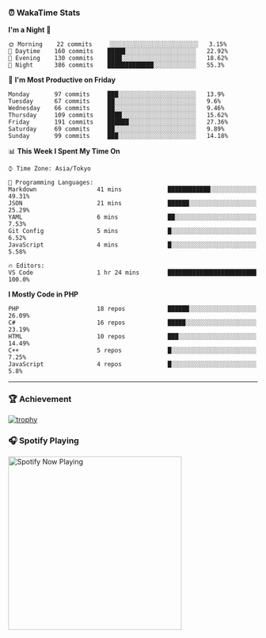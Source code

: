 ### ⏰ WakaTime Stats


<!--START_SECTION:waka-->
**I'm a Night 🦉** 

```text
🌞 Morning    22 commits     ░░░░░░░░░░░░░░░░░░░░░░░░░   3.15% 
🌆 Daytime    160 commits    █████░░░░░░░░░░░░░░░░░░░░   22.92% 
🌃 Evening    130 commits    ████░░░░░░░░░░░░░░░░░░░░░   18.62% 
🌙 Night      386 commits    █████████████░░░░░░░░░░░░   55.3%

```
📅 **I'm Most Productive on Friday** 

```text
Monday       97 commits     ███░░░░░░░░░░░░░░░░░░░░░░   13.9% 
Tuesday      67 commits     ██░░░░░░░░░░░░░░░░░░░░░░░   9.6% 
Wednesday    66 commits     ██░░░░░░░░░░░░░░░░░░░░░░░   9.46% 
Thursday     109 commits    ████░░░░░░░░░░░░░░░░░░░░░   15.62% 
Friday       191 commits    ██████░░░░░░░░░░░░░░░░░░░   27.36% 
Saturday     69 commits     ██░░░░░░░░░░░░░░░░░░░░░░░   9.89% 
Sunday       99 commits     ███░░░░░░░░░░░░░░░░░░░░░░   14.18%

```


📊 **This Week I Spent My Time On** 

```text
⌚︎ Time Zone: Asia/Tokyo

💬 Programming Languages: 
Markdown                 41 mins             ████████████░░░░░░░░░░░░░   49.31% 
JSON                     21 mins             ██████░░░░░░░░░░░░░░░░░░░   25.29% 
YAML                     6 mins              ██░░░░░░░░░░░░░░░░░░░░░░░   7.53% 
Git Config               5 mins              █░░░░░░░░░░░░░░░░░░░░░░░░   6.52% 
JavaScript               4 mins              █░░░░░░░░░░░░░░░░░░░░░░░░   5.58%

🔥 Editors: 
VS Code                  1 hr 24 mins        █████████████████████████   100.0%

```

**I Mostly Code in PHP** 

```text
PHP                      18 repos            ██████░░░░░░░░░░░░░░░░░░░   26.09% 
C#                       16 repos            █████░░░░░░░░░░░░░░░░░░░░   23.19% 
HTML                     10 repos            ███░░░░░░░░░░░░░░░░░░░░░░   14.49% 
C++                      5 repos             █░░░░░░░░░░░░░░░░░░░░░░░░   7.25% 
JavaScript               4 repos             █░░░░░░░░░░░░░░░░░░░░░░░░   5.8%

```



<!--END_SECTION:waka-->

---

### 🏆 Achievement

[![trophy](https://github-profile-trophy.vercel.app/?username=Slime-hatena&theme=flat&no-bg=true&no-frame=true&column=8)](https://github.com/ryo-ma/github-profile-trophy)

### 🎧 Spotify Playing

[<img src="https://spotify-now-playing-slime-hatena.vercel.app/api/spotify-playing" alt="Spotify Now Playing" width="350" />](https://open.spotify.com/user/slime_hatena)

<!--
**Slime-hatena/Slime-hatena** is a ✨ _special_ ✨ repository because its `README.md` (this file) appears on your GitHub profile.

Here are some ideas to get you started:

- 🔭 I’m currently working on ...
- 🌱 I’m currently learning ...
- 👯 I’m looking to collaborate on ...
- 🤔 I’m looking for help with ...
- 💬 Ask me about ...
- 📫 How to reach me: ...
- 😄 Pronouns: ...
- ⚡ Fun fact: ...
-->
